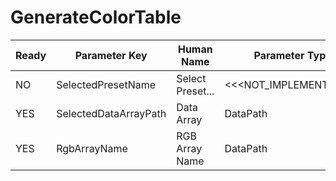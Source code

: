 # GenerateColorTable

| Ready | Parameter Key | Human Name | Parameter Type | Parameter Class |
|-------|---------------|------------|-----------------|----------------|
| NO | SelectedPresetName | Select Preset... | <<<NOT_IMPLEMENTED>>> | GenerateColorTableFilterParameter |
| YES | SelectedDataArrayPath | Data Array | DataPath | ArraySelectionParameter |
| YES | RgbArrayName | RGB Array Name | DataPath | ArrayCreationParameter |
